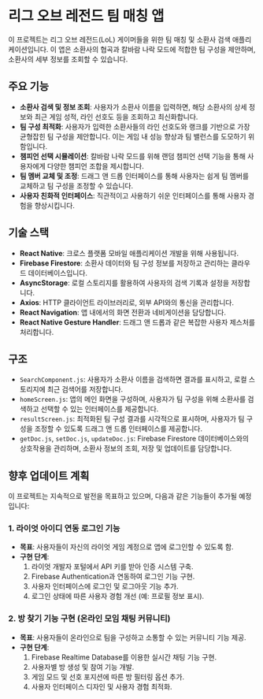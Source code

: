 # 리그 오브 레전드 팀 매칭 앱

이 프로젝트는 리그 오브 레전드(LoL) 게이머들을 위한 팀 매칭 및 소환사 검색 애플리케이션입니다. 이 앱은 소환사의 협곡과 칼바람 나락 모드에 적합한 팀 구성을 제안하며, 소환사의 세부 정보를 조회할 수 있습니다.

## 주요 기능

- **소환사 검색 및 정보 조회**: 사용자가 소환사 이름을 입력하면, 해당 소환사의 상세 정보와 최근 게임 성적, 라인 선호도 등을 조회하고 최신화합니다.
- **팀 구성 최적화**: 사용자가 입력한 소환사들의 라인 선호도와 랭크를 기반으로 가장 균형잡힌 팀 구성을 제안합니다. 이는 게임 내 성능 향상과 팀 밸런스를 도모하기 위함입니다.
- **챔피언 선택 시뮬레이션**: 칼바람 나락 모드를 위해 랜덤 챔피언 선택 기능을 통해 사용자에게 다양한 챔피언 조합을 제시합니다.
- **팀 멤버 교체 및 조정**: 드래그 앤 드롭 인터페이스를 통해 사용자는 쉽게 팀 멤버를 교체하고 팀 구성을 조정할 수 있습니다.
- **사용자 친화적 인터페이스**: 직관적이고 사용하기 쉬운 인터페이스를 통해 사용자 경험을 향상시킵니다.

## 기술 스택

- **React Native**: 크로스 플랫폼 모바일 애플리케이션 개발을 위해 사용됩니다.
- **Firebase Firestore**: 소환사 데이터와 팀 구성 정보를 저장하고 관리하는 클라우드 데이터베이스입니다.
- **AsyncStorage**: 로컬 스토리지를 활용하여 사용자의 검색 기록과 설정을 저장합니다.
- **Axios**: HTTP 클라이언트 라이브러리로, 외부 API와의 통신을 관리합니다.
- **React Navigation**: 앱 내에서의 화면 전환과 네비게이션을 담당합니다.
- **React Native Gesture Handler**: 드래그 앤 드롭과 같은 복잡한 사용자 제스처를 처리합니다.

## 구조

- `SearchComponent.js`: 사용자가 소환사 이름을 검색하면 결과를 표시하고, 로컬 스토리지에 최근 검색어를 저장합니다.
- `homeScreen.js`: 앱의 메인 화면을 구성하며, 사용자가 팀 구성을 위해 소환사를 검색하고 선택할 수 있는 인터페이스를 제공합니다.
- `resultScreen.js`: 최적화된 팀 구성 결과를 시각적으로 표시하며, 사용자가 팀 구성을 조정할 수 있도록 드래그 앤 드롭 인터페이스를 제공합니다.
- `getDoc.js`, `setDoc.js`, `updateDoc.js`: Firebase Firestore 데이터베이스와의 상호작용을 관리하며, 소환사 정보의 조회, 저장 및 업데이트를 담당합니다.

## 향후 업데이트 계획

이 프로젝트는 지속적으로 발전을 목표하고 있으며, 다음과 같은 기능들이 추가될 예정입니다:

### 1. 라이엇 아이디 연동 로그인 기능

- **목표**: 사용자들이 자신의 라이엇 게임 계정으로 앱에 로그인할 수 있도록 함.
- **구현 단계**:
  1. 라이엇 개발자 포털에서 API 키를 받아 인증 시스템 구축.
  2. Firebase Authentication과 연동하여 로그인 기능 구현.
  3. 사용자 인터페이스에 로그인 및 로그아웃 기능 추가.
  4. 로그인 상태에 따른 사용자 경험 개선 (예: 프로필 정보 표시).

### 2. 방 찾기 기능 구현 (온라인 모임 채팅 커뮤니티)

- **목표**: 사용자들이 온라인으로 팀을 구성하고 소통할 수 있는 커뮤니티 기능 제공.
- **구현 단계**:
  1. Firebase Realtime Database를 이용한 실시간 채팅 기능 구현.
  2. 사용자별 방 생성 및 참여 기능 개발.
  3. 게임 모드 및 선호 포지션에 따른 방 필터링 옵션 추가.
  4. 사용자 인터페이스 디자인 및 사용자 경험 최적화.
